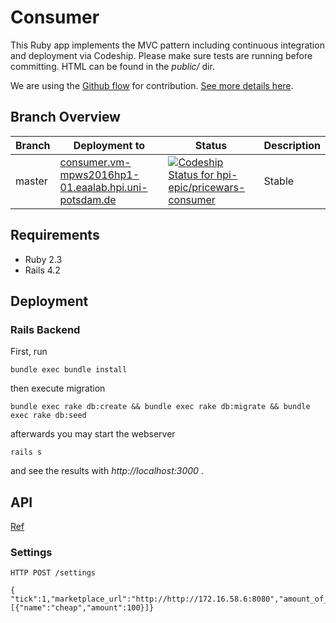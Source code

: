 # Consumer

This Ruby app implements the MVC pattern including continuous integration and deployment via Codeship. Please make sure tests are running before committing. HTML can be found in the _public/_ dir.

We are using the [Github flow](https://guides.github.com/introduction/flow/) for contribution. [See more details here](https://github.com/jaSunny/ImmoDash/wiki).

## Branch Overview

| Branch 	| Deployment to  	| Status | Description |
|---	|---	|---  |---   |
| master  	|  [consumer.vm-mpws2016hp1-01.eaalab.hpi.uni-potsdam.de](https://consumer.vm-mpws2016hp1-01.eaalab.hpi.uni-potsdam.de) 	| [ ![Codeship Status for hpi-epic/pricewars-consumer](https://app.codeship.com/projects/96f32950-7824-0134-c83e-5251019101b9/status?branch=master)](https://app.codeship.com/projects/180119) | Stable |


## Requirements

* Ruby 2.3
* Rails 4.2


## Deployment

### Rails Backend

First, run

```bundle exec bundle install```

then execute migration

```bundle exec rake db:create && bundle exec rake db:migrate && bundle exec rake db:seed```

afterwards you may start the webserver

```rails s```

and see the results with _http://localhost:3000_ .


## API

[Ref](https://hpi-epic.github.io/masterproject-pricewars/api/)


### Settings

```
HTTP POST /settings
```

```
{ "tick":1,"marketplace_url":"http://http://172.16.58.6:8080","amount_of_consumers":10,"probability_of_sell":100,"behaviors":[{"name":"cheap","amount":100}]}
```
